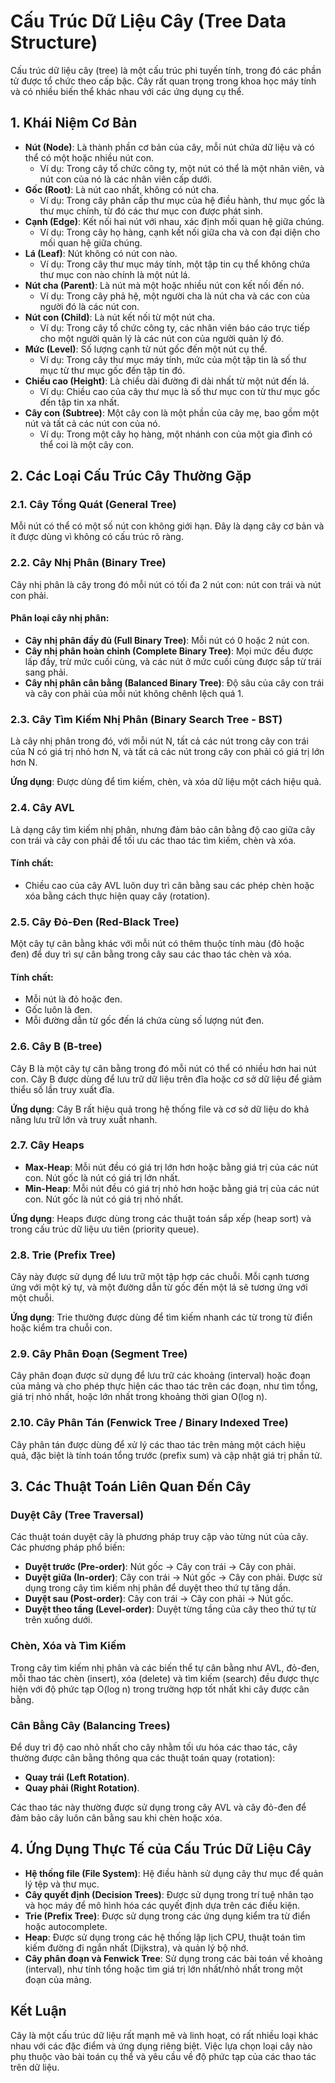 # Cấu Trúc Dữ Liệu Cây (Tree Data Structure)

Cấu trúc dữ liệu cây (tree) là một cấu trúc phi tuyến tính, trong đó các phần tử được tổ chức theo cấp bậc. Cây rất quan trọng trong khoa học máy tính và có nhiều biến thể khác nhau với các ứng dụng cụ thể.

## 1. Khái Niệm Cơ Bản

- **Nút (Node)**: Là thành phần cơ bản của cây, mỗi nút chứa dữ liệu và có thể có một hoặc nhiều nút con.
    - Ví dụ: Trong cây tổ chức công ty, một nút có thể là một nhân viên, và nút con của nó là các nhân viên cấp dưới.
- **Gốc (Root)**: Là nút cao nhất, không có nút cha.
    - Ví dụ: Trong cây phân cấp thư mục của hệ điều hành, thư mục gốc là thư mục chính, từ đó các thư mục con được phát sinh.
- **Cạnh (Edge)**: Kết nối hai nút với nhau, xác định mối quan hệ giữa chúng.
    - Ví dụ: Trong cây họ hàng, cạnh kết nối giữa cha và con đại diện cho mối quan hệ giữa chúng.
- **Lá (Leaf)**: Nút không có nút con nào.
    - Ví dụ: Trong cây thư mục máy tính, một tập tin cụ thể không chứa thư mục con nào chính là một nút lá.
- **Nút cha (Parent)**: Là nút mà một hoặc nhiều nút con kết nối đến nó.
    - Ví dụ: Trong cây phả hệ, một người cha là nút cha và các con của người đó là các nút con.
- **Nút con (Child)**: Là nút kết nối từ một nút cha.
    - Ví dụ: Trong cây tổ chức công ty, các nhân viên báo cáo trực tiếp cho một người quản lý là các nút con của người quản lý đó.
- **Mức (Level)**: Số lượng cạnh từ nút gốc đến một nút cụ thể.
    - Ví dụ: Trong cây thư mục máy tính, mức của một tập tin là số thư mục từ thư mục gốc đến tập tin đó.
- **Chiều cao (Height)**: Là chiều dài đường đi dài nhất từ một nút đến lá.
    - Ví dụ: Chiều cao của cây thư mục là số thư mục con từ thư mục gốc đến tập tin xa nhất.
- **Cây con (Subtree)**: Một cây con là một phần của cây mẹ, bao gồm một nút và tất cả các nút con của nó.
    - Ví dụ: Trong một cây họ hàng, một nhánh con của một gia đình có thể coi là một cây con.

## 2. Các Loại Cấu Trúc Cây Thường Gặp

### 2.1. Cây Tổng Quát (General Tree)
Mỗi nút có thể có một số nút con không giới hạn. Đây là dạng cây cơ bản và ít được dùng vì không có cấu trúc rõ ràng.

### 2.2. Cây Nhị Phân (Binary Tree)
Cây nhị phân là cây trong đó mỗi nút có tối đa 2 nút con: nút con trái và nút con phải.

#### Phân loại cây nhị phân:

- **Cây nhị phân đầy đủ (Full Binary Tree)**: Mỗi nút có 0 hoặc 2 nút con.
- **Cây nhị phân hoàn chỉnh (Complete Binary Tree)**: Mọi mức đều được lấp đầy, trừ mức cuối cùng, và các nút ở mức cuối cùng được sắp từ trái sang phải.
- **Cây nhị phân cân bằng (Balanced Binary Tree)**: Độ sâu của cây con trái và cây con phải của mỗi nút không chênh lệch quá 1.

### 2.3. Cây Tìm Kiếm Nhị Phân (Binary Search Tree - BST)
Là cây nhị phân trong đó, với mỗi nút N, tất cả các nút trong cây con trái của N có giá trị nhỏ hơn N, và tất cả các nút trong cây con phải có giá trị lớn hơn N.

**Ứng dụng**: Được dùng để tìm kiếm, chèn, và xóa dữ liệu một cách hiệu quả.

### 2.4. Cây AVL
Là dạng cây tìm kiếm nhị phân, nhưng đảm bảo cân bằng độ cao giữa cây con trái và cây con phải để tối ưu các thao tác tìm kiếm, chèn và xóa.

#### Tính chất:
- Chiều cao của cây AVL luôn duy trì cân bằng sau các phép chèn hoặc xóa bằng cách thực hiện quay cây (rotation).

### 2.5. Cây Đỏ-Đen (Red-Black Tree)
Một cây tự cân bằng khác với mỗi nút có thêm thuộc tính màu (đỏ hoặc đen) để duy trì sự cân bằng trong cây sau các thao tác chèn và xóa.

#### Tính chất:
- Mỗi nút là đỏ hoặc đen.
- Gốc luôn là đen.
- Mỗi đường dẫn từ gốc đến lá chứa cùng số lượng nút đen.

### 2.6. Cây B (B-tree)
Cây B là một cây tự cân bằng trong đó mỗi nút có thể có nhiều hơn hai nút con. Cây B được dùng để lưu trữ dữ liệu trên đĩa hoặc cơ sở dữ liệu để giảm thiểu số lần truy xuất đĩa.

**Ứng dụng**: Cây B rất hiệu quả trong hệ thống file và cơ sở dữ liệu do khả năng lưu trữ lớn và truy xuất nhanh.

### 2.7. Cây Heaps
- **Max-Heap**: Mỗi nút đều có giá trị lớn hơn hoặc bằng giá trị của các nút con. Nút gốc là nút có giá trị lớn nhất.
- **Min-Heap**: Mỗi nút đều có giá trị nhỏ hơn hoặc bằng giá trị của các nút con. Nút gốc là nút có giá trị nhỏ nhất.

**Ứng dụng**: Heaps được dùng trong các thuật toán sắp xếp (heap sort) và trong cấu trúc dữ liệu ưu tiên (priority queue).

### 2.8. Trie (Prefix Tree)
Cây này được sử dụng để lưu trữ một tập hợp các chuỗi. Mỗi cạnh tương ứng với một ký tự, và một đường dẫn từ gốc đến một lá sẽ tương ứng với một chuỗi.

**Ứng dụng**: Trie thường được dùng để tìm kiếm nhanh các từ trong từ điển hoặc kiểm tra chuỗi con.

### 2.9. Cây Phân Đoạn (Segment Tree)
Cây phân đoạn được sử dụng để lưu trữ các khoảng (interval) hoặc đoạn của mảng và cho phép thực hiện các thao tác trên các đoạn, như tìm tổng, giá trị nhỏ nhất, hoặc lớn nhất trong khoảng thời gian O(log n).

### 2.10. Cây Phân Tán (Fenwick Tree / Binary Indexed Tree)
Cây phân tán được dùng để xử lý các thao tác trên mảng một cách hiệu quả, đặc biệt là tính toán tổng trước (prefix sum) và cập nhật giá trị phần tử.

## 3. Các Thuật Toán Liên Quan Đến Cây

### Duyệt Cây (Tree Traversal)
Các thuật toán duyệt cây là phương pháp truy cập vào từng nút của cây. Các phương pháp phổ biến:

- **Duyệt trước (Pre-order)**: Nút gốc -> Cây con trái -> Cây con phải.
- **Duyệt giữa (In-order)**: Cây con trái -> Nút gốc -> Cây con phải. Được sử dụng trong cây tìm kiếm nhị phân để duyệt theo thứ tự tăng dần.
- **Duyệt sau (Post-order)**: Cây con trái -> Cây con phải -> Nút gốc.
- **Duyệt theo tầng (Level-order)**: Duyệt từng tầng của cây theo thứ tự từ trên xuống dưới.

### Chèn, Xóa và Tìm Kiếm
Trong cây tìm kiếm nhị phân và các biến thể tự cân bằng như AVL, đỏ-đen, mỗi thao tác chèn (insert), xóa (delete) và tìm kiếm (search) đều được thực hiện với độ phức tạp O(log n) trong trường hợp tốt nhất khi cây được cân bằng.

### Cân Bằng Cây (Balancing Trees)
Để duy trì độ cao nhỏ nhất cho cây nhằm tối ưu hóa các thao tác, cây thường được cân bằng thông qua các thuật toán quay (rotation):

- **Quay trái (Left Rotation)**.
- **Quay phải (Right Rotation)**.

Các thao tác này thường được sử dụng trong cây AVL và cây đỏ-đen để đảm bảo cây luôn cân bằng sau khi chèn hoặc xóa.

## 4. Ứng Dụng Thực Tế của Cấu Trúc Dữ Liệu Cây

- **Hệ thống file (File System)**: Hệ điều hành sử dụng cây thư mục để quản lý tệp và thư mục.
- **Cây quyết định (Decision Trees)**: Được sử dụng trong trí tuệ nhân tạo và học máy để mô hình hóa các quyết định dựa trên các điều kiện.
- **Trie (Prefix Tree)**: Được sử dụng trong các ứng dụng kiểm tra từ điển hoặc autocomplete.
- **Heap**: Được sử dụng trong các hệ thống lập lịch CPU, thuật toán tìm kiếm đường đi ngắn nhất (Dijkstra), và quản lý bộ nhớ.
- **Cây phân đoạn và Fenwick Tree**: Sử dụng trong các bài toán về khoảng (interval), như tính tổng hoặc tìm giá trị lớn nhất/nhỏ nhất trong một đoạn của mảng.

## Kết Luận
Cây là một cấu trúc dữ liệu rất mạnh mẽ và linh hoạt, có rất nhiều loại khác nhau với các đặc điểm và ứng dụng riêng biệt. Việc lựa chọn loại cây nào phụ thuộc vào bài toán cụ thể và yêu cầu về độ phức tạp của các thao tác trên dữ liệu.
